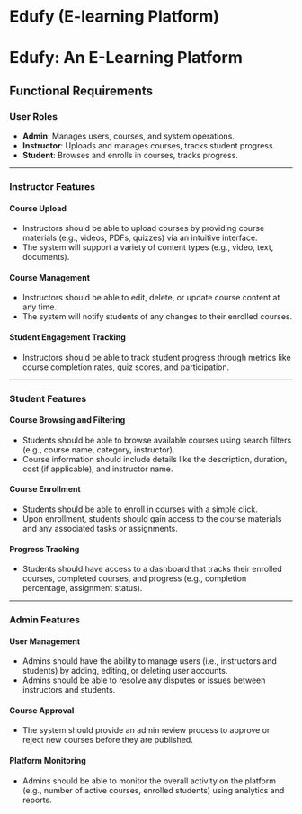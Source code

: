 # Edufy (E-learning Platform)
# Edufy: An E-Learning Platform

## Functional Requirements

### User Roles
- **Admin**: Manages users, courses, and system operations.
- **Instructor**: Uploads and manages courses, tracks student progress.
- **Student**: Browses and enrolls in courses, tracks progress.

---

### Instructor Features

#### Course Upload
- Instructors should be able to upload courses by providing course materials (e.g., videos, PDFs, quizzes) via an intuitive interface.
- The system will support a variety of content types (e.g., video, text, documents).

#### Course Management
- Instructors should be able to edit, delete, or update course content at any time.
- The system will notify students of any changes to their enrolled courses.

#### Student Engagement Tracking
- Instructors should be able to track student progress through metrics like course completion rates, quiz scores, and participation.

---

### Student Features

#### Course Browsing and Filtering
- Students should be able to browse available courses using search filters (e.g., course name, category, instructor).
- Course information should include details like the description, duration, cost (if applicable), and instructor name.

#### Course Enrollment
- Students should be able to enroll in courses with a simple click.
- Upon enrollment, students should gain access to the course materials and any associated tasks or assignments.

#### Progress Tracking
- Students should have access to a dashboard that tracks their enrolled courses, completed courses, and progress (e.g., completion percentage, assignment status).

---

### Admin Features

#### User Management
- Admins should have the ability to manage users (i.e., instructors and students) by adding, editing, or deleting user accounts.
- Admins should be able to resolve any disputes or issues between instructors and students.

#### Course Approval
- The system should provide an admin review process to approve or reject new courses before they are published.

#### Platform Monitoring
- Admins should be able to monitor the overall activity on the platform (e.g., number of active courses, enrolled students) using analytics and reports.
